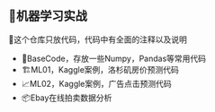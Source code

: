 ## 🍉机器学习实战

🌾这个仓库只放代码，代码中有全面的注释以及说明
- :art:BaseCode，存放一些Numpy，Pandas等常用代码
- :building_construction:ML01，Kaggle案例，洛杉矶房价预测代码
- :chart_with_upwards_trend:ML02，Kaggle案例，广告点击预测代码
-  :package:Ebay在线拍卖数据分析

